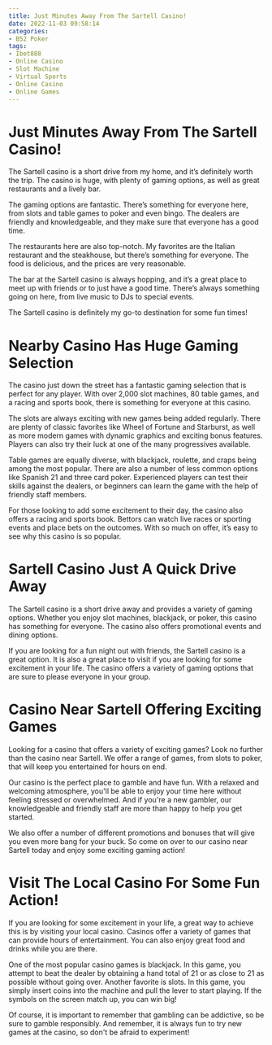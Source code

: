 ```yaml
---
title: Just Minutes Away From The Sartell Casino!
date: 2022-11-03 09:58:14
categories:
- B52 Poker
tags:
- Ibet888
- Online Casino
- Slot Machine
- Virtual Sports
- Online Casino
- Online Games
---
```



#  Just Minutes Away From The Sartell Casino!

The Sartell casino is a short drive from my home, and it’s definitely worth the trip. The casino is huge, with plenty of gaming options, as well as great restaurants and a lively bar.

The gaming options are fantastic. There’s something for everyone here, from slots and table games to poker and even bingo. The dealers are friendly and knowledgeable, and they make sure that everyone has a good time.

The restaurants here are also top-notch. My favorites are the Italian restaurant and the steakhouse, but there’s something for everyone. The food is delicious, and the prices are very reasonable.

The bar at the Sartell casino is always hopping, and it’s a great place to meet up with friends or to just have a good time. There’s always something going on here, from live music to DJs to special events.

The Sartell casino is definitely my go-to destination for some fun times!

#  Nearby Casino Has Huge Gaming Selection

The casino just down the street has a fantastic gaming selection that is perfect for any player. With over 2,000 slot machines, 80 table games, and a racing and sports book, there is something for everyone at this casino.

The slots are always exciting with new games being added regularly. There are plenty of classic favorites like Wheel of Fortune and Starburst, as well as more modern games with dynamic graphics and exciting bonus features. Players can also try their luck at one of the many progressives available.

Table games are equally diverse, with blackjack, roulette, and craps being among the most popular. There are also a number of less common options like Spanish 21 and three card poker. Experienced players can test their skills against the dealers, or beginners can learn the game with the help of friendly staff members.

For those looking to add some excitement to their day, the casino also offers a racing and sports book. Bettors can watch live races or sporting events and place bets on the outcomes. With so much on offer, it’s easy to see why this casino is so popular.

#  Sartell Casino Just A Quick Drive Away

The Sartell casino is a short drive away and provides a variety of gaming options. Whether you enjoy slot machines, blackjack, or poker, this casino has something for everyone. The casino also offers promotional events and dining options.

If you are looking for a fun night out with friends, the Sartell casino is a great option. It is also a great place to visit if you are looking for some excitement in your life. The casino offers a variety of gaming options that are sure to please everyone in your group.

#  Casino Near Sartell Offering Exciting Games

Looking for a casino that offers a variety of exciting games? Look no further than the casino near Sartell. We offer a range of games, from slots to poker, that will keep you entertained for hours on end.

Our casino is the perfect place to gamble and have fun. With a relaxed and welcoming atmosphere, you'll be able to enjoy your time here without feeling stressed or overwhelmed. And if you're a new gambler, our knowledgeable and friendly staff are more than happy to help you get started.

We also offer a number of different promotions and bonuses that will give you even more bang for your buck. So come on over to our casino near Sartell today and enjoy some exciting gaming action!

#  Visit The Local Casino For Some Fun Action!

If you are looking for some excitement in your life, a great way to achieve this is by visiting your local casino. Casinos offer a variety of games that can provide hours of entertainment. You can also enjoy great food and drinks while you are there.

One of the most popular casino games is blackjack. In this game, you attempt to beat the dealer by obtaining a hand total of 21 or as close to 21 as possible without going over. Another favorite is slots. In this game, you simply insert coins into the machine and pull the lever to start playing. If the symbols on the screen match up, you can win big!

Of course, it is important to remember that gambling can be addictive, so be sure to gamble responsibly. And remember, it is always fun to try new games at the casino, so don't be afraid to experiment!